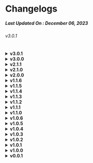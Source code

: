 # Changelogs
##### Last Updated On :  December 06, 2023
###### v3.0.1


#
<details><summary><strong>v3.0.1</strong></summary>
  
  - [SYS] WT0.2.4 Systems(SU14)
  - [FM] Adjusted Climb Performance
  - [FM/SYS] Adjusted Fuel Consumption / ETA Fuel
  - [EXT] Adjusted Wingflex
  - [FM] Adjusted Spoilers/Flaps Performances

</details>

<details><summary><strong>v3.0.0</strong></summary>
  
  - [SYS] WT0.1.18(SU13/14beta) Systems
  - [FM] Updated Flight Model
  - [EXT] Toggleable SatCom
  - [EXT] New Wingflex
  - [INT] New PFD, CDU and MFD colours
  - [SYS] EFB Door Page
  - [EXT] New PBR Textures
  - [SYS] PFD - VBar
  - [INT] New Camera positions
  - [FX/INT] New cockpit lights
  - [UI] Initial Loading Tip
  - [FM/SYS] Fuel Scalar, ETA Fuel and TSFC
  - [SYS] Fixed OPT being higher than MAX

</details>

<details><summary><strong>v2.1.1</strong></summary>
  
  - [EXT] Duplicated Center Wheels fix (from v2.1.0)

</details>

<details><summary><strong>v2.1.0</strong></summary>
  
  - [INT] New cockpit texture fonts
  - [INT] New MCP fonts
  - [FX/INT] New interior lights
  - [FX/EXT] Beacon light improvements
  - [SYS] Set max ceiling altitude to FL430
  - [FM] Wing flex fix integration
  - [FM] Bounce fix
  - [FM] Gear Compression fix
  - [FM/EXT] Steering fix
  - [SYS] Add GSX Profile
  - [UI] Add Checklists
  - [FM] Fix Pitches from an External View
  - [FM] Fix Cruising with a negative pitch
  - [FM] Reworked flaps and slats configuration
  - [FM] Flight model dimensions & position update
  - [FM] Reworked aircraft data based on simulation software
  - [FM] Reworked default payload stations based on BAW cabin layout
  - [SYS] Adjust RA on the ground
  - [INT] New cockpit texture decals
  - [FM] Flight Director overshoot on turn fix
  - [UI] Add a tool to export Community folder lists to the Installer for easier support
  - [UI] Add changelog link to the Installer
  - [INT/EXT] minor texture & model bug fixes

</details>

<details><summary><strong>v2.0.0</strong></summary>
  
  - [SYS/FM] Accurate -8 FMC Calculation/Trim Settings/Flight models based on FCOM and Real References  
  - [FX/EXT] NewLight Effects  
  - [EXT] New GE Engine Textures/Anims  
  - [FM] Some FM Improvements  
  - [UI] Added Tips  
  
  - [SYS/FM] Systems/Flight models are completely overhauled based on AAU2  
  - [SYS/FM/LIV/SND] Split GEnx-1B64/Trent1000-H Variants  
  - [EXT] Added model.v2  
  - (High Res mesh, Unmirrored UV mapping for Tail/Engines/Wings/Bottom-Gear-Door/Cargo-Hinge)  
  
  - [SYS] Corrected GE Engine MFD Gauges  
  - [SYS] Corrected GE Engine FMC Values  
  - [SYS/FM] Adjusted Engines Power/Fuel Flow to match FCOM, Real Reference and SimBrief  
  - [EXT] Corrected Airplane Height  
  - [EXT] Corrected Gear Hinge Animations as irl  
  - [UI] The Installer has a function to patch/use Third-Party SoundPacks easily  
  - [UI] The Installer has a function to convert Older Liveries (For ~v1.1.6) with User Selected Engine Variants  
  - (For real B788 operators, GE/RR is selected by default. For virtual, GE is selected.)  
  - [FM] Adjusted Steering Sensitivity  
  - [FM] Adjusted Pitch/Roll/Yaw Stability  
  
  - [EXT] Adjusted GPU/Fuel Pipes to the correct position  
  - [EXT] Adjusted GPU/Fuel Truck position to the correct one  
  - [LIV] Liveries no longer need to include its own panel.cfg  
  - [EXT] New Engines Animation  
  - [EXT] New Engine textures  
  - [LIV] Added ANA Saba Special Livery (JA801A)  
  - [LIV] Added TUI Livery (T-GUIH)  
  - [FX] Added APU Blur effect  
  
  - [UI] Added Custom Loading Screen Images  
  - (Currently not working due to Asobo's bug)  
  - [LIV] ANA/JAL Custom Wing textures  
  - [FX] More brighter Beacon/Strobo Light  
  - [FM] Weight fix
</details>

<details><summary><strong>v1.1.6</strong></summary>

  - Fixed problem with ANA and JAL engine animations when using with B78XH(dev) since v1.1.1
</details>

<details><summary><strong>v1.1.5</strong></summary>

  - Fixed problem with rudder not being enabled.  
  - Fixed a problem with the livery converter.
  - The problem with the loss of Animation for Engine in third party liveries is due to a change in the latest B78XH.
  - The flight model is now based on the one used until v1.0.5 (basic Flight Model). v1.0.6-v1.1.4 flight models are named "exp Flight Model" and you can specify which one to use from the Settings tab before installation/update.
  - control issues could be improved.
</details>

<details><summary><strong>v1.1.4</strong></summary>

  - Fix Livery Converter issue  
  - Add revert function to Livery Converter
</details>

<details><summary><strong>v1.1.3</strong></summary>

  - Fixed problems with exp installation  
  - Updated livery conversion function  
  - Updated menu  
  - Updated FAQ page
</details>

<details><summary><strong>v1.1.2</strong></summary>

  - New installer  
  - Created FAQ Page
  - Remove texts/decals showed in front of the cockpit.  
  - Fix Strobe lights direction
  - The engine thrust has been reduced to 0.92  
  - Added code to phase out the CLB 1/2 limit at FL100 and above as irl, (so low climb rate has been solved.)  
  - Added code to show optimum, maximum and recommended altitude based on current weight in FMC page.  
  - Improved Control stability
</details>

<details><summary><strong>v1.1.1</strong></summary>

  - Fixed liveries bug  
  - Increased engine thrust power
</details>

<details><summary><strong>v1.1.0</strong></summary>

  - Realistic flight model based on documentation  
  - Engine parameters from GEnx-1B67  
  - More realistic strobe and beacon lights  
  - More realistic fuel consumption  
  - FMC payload manager adjusted for -8  
  - Front wheels can now turn up to 70° left/right  
  - Fuel pump bug fixed  
  - The sound is now using the B78X(or B78XH) one.  
  - Support for B78XH (latest exp) separated from default 78X  
  - (recommended B78XH is latest Dev)  
</details>

<details><summary><strong>v1.0.6</strong></summary>

  - Fixed APU issues.  
  - Top beacon light in correct position.  
  - Some of the models have been reworked, the definition has been increased, and some bugs in the models have been fixed.  
  - Fixed American livery's engine painting.  
  - The installer detects the latest B78XH(dev) and adapts configs to the new engine animations.
</details>

<details><summary><strong>v1.0.5</strong></summary>

  - Even if the folder name of HD78XH (downloaded by Community-Downlaoder) is B78XH-dev, it will be detected (as dev version).  
  - Parameters such as engine thrust, fuel consumption, etc. will be the same as the (installed) B78XH after runned v1.0.5-installer.  
  - (-1B76 instead of GEnx-1B70, but more realistic to fly than before).
</details>

<details><summary><strong>v1.0.4</strong></summary>

  - The installer has changed from .exe to .bat+.py. This eliminates false positives of substitution-type-malware by McAfee.  
  - Liveries/models Updated.  
</details>

<details><summary><strong>v1.0.3</strong></summary>

  - Fix for some users cannot run installer.
</details>

<details><summary><strong>v1.0.2</strong></summary>

  - The installer no longer checking for Asobo B78X, as there was still a problem with Steam users not being able to use the installer.
</details>

<details><summary><strong>v1.0.1</strong></summary>

  - Fixed an issue Steam users were getting an error when running the installer.
</details>

<details><summary><strong>v1.0.0</strong></summary>

  - Corrected Cockpit Position  
  - Corrected Aerodynamics configs  
  - Corrected Camera configs  
  - Corrected AFT Cargo Position  
  - Systems compatibility with HD  
  - Fixed broken instruments  
  - FMC now shows correct engines name  
  - Corrected flaps settings in FMC  
  - Fixed Strobe Lights  
  - Fixed Interior Lights (e.g. Dome Lights)  
  - Fixed Logo Lights missing  
  - Fixed Wipers missing  
  - Corrected Flaps config / EICAS Instruments / FMC Settings (deleted flaps 10, 17, 18)  
  - Changed Flap lever decals  
  - Changed Flaps Speed Limit decals.  
  - Fixed ailerons inverted  
  - Fixed Qatar livery  
  - Added Liveries : Air Canada, United Airlines (New - 2019, not irl)
</details>

<details><summary><strong>v0.0.1</strong></summary>

  - Initial release
</details>
